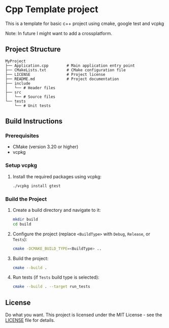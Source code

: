 # Cpp Template project  
This is a template for basic c++ project using cmake, google test and vcpkg

Note: In future I might want to add a crossplatform.

## Project Structure

```
MyProject
├── Application.cpp        # Main application entry point
├── CMakeLists.txt         # CMake configuration file
├── LICENSE                # Project license
├── README.md              # Project documentation
├── include
│   └── # Header files
├── src
│   └── # Source files
└── tests
    └── # Unit tests
```

## Build Instructions

### Prerequisites

- CMake (version 3.20 or higher)
- vcpkg

### Setup vcpkg

1. Install the required packages using vcpkg:
    ```bash
    ./vcpkg install gtest
    ```

### Build the Project

1. Create a build directory and navigate to it:
    ```bash
    mkdir build
    cd build
    ```

2. Configure the project (replace `<BuildType>` with `Debug`, `Release`, or `Tests`):
    ```bash
    cmake -DCMAKE_BUILD_TYPE=<BuildType> ..
    ```

3. Build the project:
    ```bash
    cmake --build .
    ```

4. Run tests (if `Tests` build type is selected):
    ```bash
    cmake --build . --target run_tests
    ```

## License
Do what you want.
This project is licensed under the MIT License - see the [LICENSE](LICENSE) file for details.
